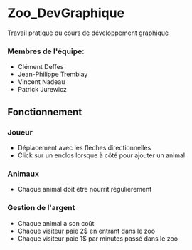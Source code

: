 # Zoo_DevGraphique
 Travail pratique du cours de développement graphique

### Membres de l'équipe:
 - Clément Deffes
 - Jean-Philippe Tremblay
 - Vincent Nadeau
 - Patrick Jurewicz
 
## Fonctionnement

### Joueur

 - Déplacement avec les flèches directionnelles
 - Click sur un enclos lorsque à côté pour ajouter un animal
 
### Animaux

 - Chaque animal doit être nourrit régulièrement
 
### Gestion de l'argent

 - Chaque animal a son coût
 - Chaque visiteur paie 2$ en entrant dans le zoo
 - Chaque visiteur paie 1$ par minutes passé dans le zoo